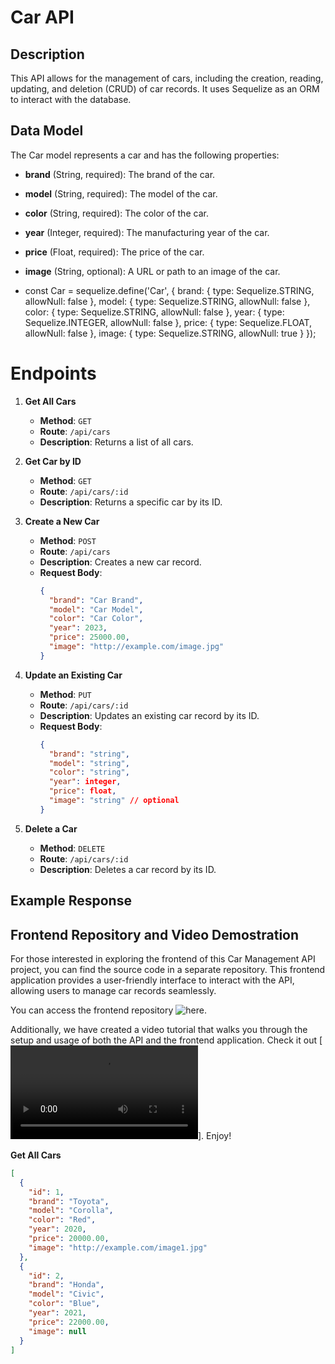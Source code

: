 # Car  API

## Description
This API allows for the management of cars, including the creation, reading, updating, and deletion (CRUD) of car records. It uses Sequelize as an ORM to interact with the database.

## Data Model
The Car model represents a car and has the following properties:
- **brand** (String, required): The brand of the car.
- **model** (String, required): The model of the car.
- **color** (String, required): The color of the car.
- **year** (Integer, required): The manufacturing year of the car.
- **price** (Float, required): The price of the car.
- **image** (String, optional): A URL or path to an image of the car.

- const Car = sequelize.define('Car', {
  brand: {
    type: Sequelize.STRING,
    allowNull: false
  },
  model: {
    type: Sequelize.STRING,
    allowNull: false
  },
  color: {
    type: Sequelize.STRING,
    allowNull: false
  },
  year: {
    type: Sequelize.INTEGER,
    allowNull: false
  },
  price: {
    type: Sequelize.FLOAT,
    allowNull: false
  },
  image: {
    type: Sequelize.STRING,
    allowNull: true
  }
});



# Endpoints

1. **Get All Cars**
   - **Method**: `GET`
   - **Route**: `/api/cars`
   - **Description**: Returns a list of all cars.

2. **Get Car by ID**
   - **Method**: `GET`
   - **Route**: `/api/cars/:id`
   - **Description**: Returns a specific car by its ID.

3. **Create a New Car**
   - **Method**: `POST`
   - **Route**: `/api/cars`
   - **Description**: Creates a new car record.
   - **Request Body**:
     ```json
     {
       "brand": "Car Brand",
       "model": "Car Model",
       "color": "Car Color",
       "year": 2023,
       "price": 25000.00,
       "image": "http://example.com/image.jpg"
     }
     ```



4. **Update an Existing Car**
   - **Method**: `PUT`
   - **Route**: `/api/cars/:id`
   - **Description**: Updates an existing car record by its ID.
   - **Request Body**:
     ```json
     {
       "brand": "string",
       "model": "string",
       "color": "string",
       "year": integer,
       "price": float,
       "image": "string" // optional
     }
     ```

5. **Delete a Car**
   - **Method**: `DELETE`
   - **Route**: `/api/cars/:id`
   - **Description**: Deletes a car record by its ID.

## Example Response

## Frontend Repository and Video Demostration

For those interested in exploring the frontend of this Car Management API project, you can find the source code in a separate repository. This frontend application provides a user-friendly interface to interact with the API, allowing users to manage car records seamlessly.

You can access the frontend repository ![here](https://github.com/WayneJOLY/Car-CRUD-FrontEnd).

Additionally, we have created a video tutorial that walks you through the setup and usage of both the API and the frontend application. Check it out 
[![VIDEO](./Car%20CRUD.mp4)]. Enjoy!

**Get All Cars**

```json
[
  {
    "id": 1,
    "brand": "Toyota",
    "model": "Corolla",
    "color": "Red",
    "year": 2020,
    "price": 20000.00,
    "image": "http://example.com/image1.jpg"
  },
  {
    "id": 2,
    "brand": "Honda",
    "model": "Civic",
    "color": "Blue",
    "year": 2021,
    "price": 22000.00,
    "image": null
  }
]
````


